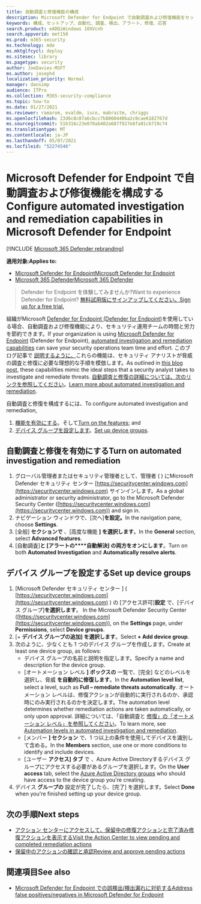```yaml
---
title: 自動調査と修復機能の構成
description: Microsoft Defender for Endpoint で自動調査および修復機能をセットアップします。
keywords: 構成、セットアップ、自動化、調査、検出、アラート、修復、応答
search.product: eADQiWindows 10XVcnh
search.appverid: met150
ms.prod: m365-security
ms.technology: mde
ms.mktglfcycl: deploy
ms.sitesec: library
ms.pagetype: security
author: JoeDavies-MSFT
ms.author: josephd
localization_priority: Normal
manager: dansimp
audience: ITPro
ms.collection: M365-security-compliance
ms.topic: how-to
ms.date: 01/27/2021
ms.reviewer: ramarom, evaldm, isco, mabraitm, chriggs
ms.openlocfilehash: 23d6c8c87a6cbcc7b8060440ba2c0cae6182767d
ms.sourcegitcommit: 51b316c23e070ab402a687f927e8fa01cb719c74
ms.translationtype: MT
ms.contentlocale: ja-JP
ms.lasthandoff: 05/07/2021
ms.locfileid: "52274546"
---
```

# <a name="configure-automated-investigation-and-remediation-capabilities-in-microsoft-defender-for-endpoint"></a><span data-ttu-id="038d9-104">Microsoft Defender for Endpoint で自動調査および修復機能を構成する</span><span class="sxs-lookup"><span data-stu-id="038d9-104">Configure automated investigation and remediation capabilities in Microsoft Defender for Endpoint</span></span>

[!INCLUDE [Microsoft 365 Defender rebranding](../../includes/microsoft-defender.md)]

<span data-ttu-id="038d9-105">**適用対象:**</span><span class="sxs-lookup"><span data-stu-id="038d9-105">**Applies to:**</span></span>
- [<span data-ttu-id="038d9-106">Microsoft Defender for Endpoint</span><span class="sxs-lookup"><span data-stu-id="038d9-106">Microsoft Defender for Endpoint</span></span>](https://go.microsoft.com/fwlink/p/?linkid=2154037)
- [<span data-ttu-id="038d9-107">Microsoft 365 Defender</span><span class="sxs-lookup"><span data-stu-id="038d9-107">Microsoft 365 Defender</span></span>](https://go.microsoft.com/fwlink/?linkid=2118804)

><span data-ttu-id="038d9-108">Defender for Endpoint を体験してみませんか?</span><span class="sxs-lookup"><span data-stu-id="038d9-108">Want to experience Defender for Endpoint?</span></span> [<span data-ttu-id="038d9-109">無料試用版にサインアップしてください。</span><span class="sxs-lookup"><span data-stu-id="038d9-109">Sign up for a free trial.</span></span>](https://www.microsoft.com/microsoft-365/windows/microsoft-defender-atp?ocid=docs-wdatp-assignaccess-abovefoldlink)

<span data-ttu-id="038d9-110">組織が[](https://docs.microsoft.com/microsoft-365/security/defender-endpoint/automated-investigations)Microsoft [Defender for Endpoint (Defender for Endpoint)](https://docs.microsoft.com/windows/security/threat-protection/)を使用している場合、自動調査および修復機能により、セキュリティ運用チームの時間と労力を節約できます。</span><span class="sxs-lookup"><span data-stu-id="038d9-110">If your organization is using [Microsoft Defender for Endpoint](https://docs.microsoft.com/windows/security/threat-protection/) (Defender for Endpoint), [automated investigation and remediation capabilities](https://docs.microsoft.com/microsoft-365/security/defender-endpoint/automated-investigations) can save your security operations team time and effort.</span></span> <span data-ttu-id="038d9-111">このブログ記事で [説明するように、](https://techcommunity.microsoft.com/t5/microsoft-defender-atp/enhance-your-soc-with-microsoft-defender-atp-automatic/ba-p/848946)これらの機能は、セキュリティ アナリストが脅威の調査と修復に必要な理想的な手順を模倣します。</span><span class="sxs-lookup"><span data-stu-id="038d9-111">As outlined in [this blog post](https://techcommunity.microsoft.com/t5/microsoft-defender-atp/enhance-your-soc-with-microsoft-defender-atp-automatic/ba-p/848946), these capabilities mimic the ideal steps that a security analyst takes to investigate and remediate threats.</span></span> <span data-ttu-id="038d9-112">[自動調査と修復の詳細については、次のリンクを参照してください](https://docs.microsoft.com/microsoft-365/security/defender-endpoint/automated-investigations)。</span><span class="sxs-lookup"><span data-stu-id="038d9-112">[Learn more about automated investigation and remediation](https://docs.microsoft.com/microsoft-365/security/defender-endpoint/automated-investigations).</span></span> 

<span data-ttu-id="038d9-113">自動調査と修復を構成するには、</span><span class="sxs-lookup"><span data-stu-id="038d9-113">To configure automated investigation and remediation,</span></span>
1. <span data-ttu-id="038d9-114">[機能を有効にする](#turn-on-automated-investigation-and-remediation)。そして</span><span class="sxs-lookup"><span data-stu-id="038d9-114">[Turn on the features](#turn-on-automated-investigation-and-remediation); and</span></span> 
2. <span data-ttu-id="038d9-115">[デバイス グループを設定します](#set-up-device-groups)。</span><span class="sxs-lookup"><span data-stu-id="038d9-115">[Set up device groups](#set-up-device-groups).</span></span>

## <a name="turn-on-automated-investigation-and-remediation"></a><span data-ttu-id="038d9-116">自動調査と修復を有効にする</span><span class="sxs-lookup"><span data-stu-id="038d9-116">Turn on automated investigation and remediation</span></span>

1. <span data-ttu-id="038d9-117">グローバル管理者またはセキュリティ管理者として、管理者 ( ) にMicrosoft Defender セキュリティ センター [https://securitycenter.windows.com](https://securitycenter.windows.com) サインインします。</span><span class="sxs-lookup"><span data-stu-id="038d9-117">As a global administrator or security administrator, go to the Microsoft Defender Security Center ([https://securitycenter.windows.com](https://securitycenter.windows.com)) and sign in.</span></span>
2. <span data-ttu-id="038d9-118">ナビゲーション ウィンドウで、[次へ]**を設定。**</span><span class="sxs-lookup"><span data-stu-id="038d9-118">In the navigation pane, choose **Settings**.</span></span>
3. <span data-ttu-id="038d9-119">[全般] **セクションで** 、[高度な機能 **] を選択します**。</span><span class="sxs-lookup"><span data-stu-id="038d9-119">In the **General** section, select **Advanced features**.</span></span>
4. <span data-ttu-id="038d9-120">[自動調査]**と [アラートの\*\*\*\*自動解決] の両方をオンにします**。</span><span class="sxs-lookup"><span data-stu-id="038d9-120">Turn on both **Automated Investigation** and **Automatically resolve alerts**.</span></span>

## <a name="set-up-device-groups"></a><span data-ttu-id="038d9-121">デバイス グループを設定する</span><span class="sxs-lookup"><span data-stu-id="038d9-121">Set up device groups</span></span>

1. <span data-ttu-id="038d9-122">[Microsoft Defender セキュリティ センター ] ( [https://securitycenter.windows.com](https://securitycenter.windows.com) ) の [アクセス許可]**設定** で、[デバイス グループ]**を選択します**。 </span><span class="sxs-lookup"><span data-stu-id="038d9-122">In the Microsoft Defender Security Center ([https://securitycenter.windows.com](https://securitycenter.windows.com)), on the **Settings** page, under **Permissions**, select **Device groups**.</span></span>
2. <span data-ttu-id="038d9-123">[+ **デバイス グループの追加] を選択します**。</span><span class="sxs-lookup"><span data-stu-id="038d9-123">Select **+ Add device group**.</span></span>
3. <span data-ttu-id="038d9-124">次のように、少なくとも 1 つのデバイス グループを作成します。</span><span class="sxs-lookup"><span data-stu-id="038d9-124">Create at least one device group, as follows:</span></span>
   - <span data-ttu-id="038d9-125">デバイス グループの名前と説明を指定します。</span><span class="sxs-lookup"><span data-stu-id="038d9-125">Specify a name and description for the device group.</span></span>
   - <span data-ttu-id="038d9-126">[オートメーション レベル **] ボックスの** 一覧で、[完全] などのレベルを選択し、脅威 **を自動的に修復します**。</span><span class="sxs-lookup"><span data-stu-id="038d9-126">In the **Automation level list**, select a level, such as **Full – remediate threats automatically**.</span></span> <span data-ttu-id="038d9-127">オートメーション レベルは、修復アクションが自動的に実行されるのか、承認時にのみ実行されるのかを決定します。</span><span class="sxs-lookup"><span data-stu-id="038d9-127">The automation level determines whether remediation actions are taken automatically, or only upon approval.</span></span> <span data-ttu-id="038d9-128">詳細については、「自動調査と [修復」の「オートメーション レベル」を参照してください](automation-levels.md)。</span><span class="sxs-lookup"><span data-stu-id="038d9-128">To learn more, see [Automation levels in automated investigation and remediation](automation-levels.md).</span></span>
   - <span data-ttu-id="038d9-129">[メンバー **] セクション** で、1 つ以上の条件を使用してデバイスを識別して含める。</span><span class="sxs-lookup"><span data-stu-id="038d9-129">In the **Members** section, use one or more conditions to identify and include devices.</span></span>
   - <span data-ttu-id="038d9-130">[ユーザー **アクセス] タブ** で [](https://docs.microsoft.com/azure/active-directory/fundamentals/active-directory-manage-groups?context=azure/active-directory/users-groups-roles/context/ugr-context)、Azure Active Directoryするデバイス グループにアクセスする必要があるグループを選択します。</span><span class="sxs-lookup"><span data-stu-id="038d9-130">On the **User access** tab, select the [Azure Active Directory groups](https://docs.microsoft.com/azure/active-directory/fundamentals/active-directory-manage-groups?context=azure/active-directory/users-groups-roles/context/ugr-context) who should have access to the device group you're creating.</span></span>
4. <span data-ttu-id="038d9-131">デバイス **グループの** 設定が完了したら、[完了] を選択します。</span><span class="sxs-lookup"><span data-stu-id="038d9-131">Select **Done** when you're finished setting up your device group.</span></span>

## <a name="next-steps"></a><span data-ttu-id="038d9-132">次の手順</span><span class="sxs-lookup"><span data-stu-id="038d9-132">Next steps</span></span>

- [<span data-ttu-id="038d9-133">アクション センターにアクセスして、保留中の修復アクションと完了済み修復アクションを表示する</span><span class="sxs-lookup"><span data-stu-id="038d9-133">Visit the Action Center to view pending and completed remediation actions</span></span>](https://docs.microsoft.com/microsoft-365/security/defender-endpoint/auto-investigation-action-center#the-action-center)
- [<span data-ttu-id="038d9-134">保留中のアクションの確認と承認</span><span class="sxs-lookup"><span data-stu-id="038d9-134">Review and approve pending actions</span></span>](https://docs.microsoft.com/microsoft-365/security/defender-endpoint/manage-auto-investigation)

## <a name="see-also"></a><span data-ttu-id="038d9-135">関連項目</span><span class="sxs-lookup"><span data-stu-id="038d9-135">See also</span></span>

- [<span data-ttu-id="038d9-136">Microsoft Defender for Endpoint での誤検出/検出漏れに対処する</span><span class="sxs-lookup"><span data-stu-id="038d9-136">Address false positives/negatives in Microsoft Defender for Endpoint</span></span>](defender-endpoint-false-positives-negatives.md)
